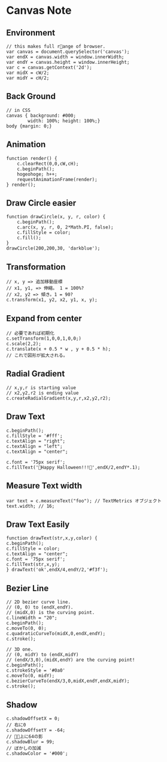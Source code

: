 # Canvas Note 

## Environment
    // this makes full range of browser.
    var canvas = document.querySelector('canvas');
    var endX = canvas.width = window.innerWidth;
    var endY = canvas.height = window.innerHeight;
    var c = canvas.getContext('2d');
    var midX = cW/2;
    var midY = cH/2;

## Back Ground
    // in CSS
    canvas { background: #000;
            width: 100%; height: 100%;}
    body {margin: 0;}

## Animation
    function render() {
        c.clearRect(0,0,cW,cH);
        c.beginPath();
        hogeohoge; h++;
        requestAnimationFrame(render);
    } render();

## Draw Circle easier
    function drawCircle(x, y, r, color) {
        c.beginPath();
        c.arc(x, y, r, 0, 2*Math.PI, false);
        c.fillStyle = color;
        c.fill();
    }
    drawCircle(200,200,30, 'darkblue');

## Transformation
    // x, y => 追加移動座標
    // x1, y1, => 伸縮。 1 = 100%?
    // x2, y2 => 傾き。1 = 90?
    c.transform(x1, y2, x2, y1, x, y);

## Expand from center
    // 必要であれば初期化
    c.setTransform(1,0,0,1,0,0;)
    c.scale(2,2);
    c.translate(x + 0.5 * w , y + 0.5 * h);
    // これで図形が拡大される。

## Radial Gradient
    // x,y,r is starting value
    // x2,y2,r2 is ending value
    c.createRadialGradient(x,y,r,x2,y2,r2);

## Draw Text
    c.beginPath();
    c.fillStyle = '#fff';
    c.textAlign = "right";
    c.textAlign = "left";
    c.textAlign = "center";
    
    c.font = '75px serif';
    c.fillText('🎃Happy Halloween!!!🎃',endX/2,endY*.1);

## Measure Text width
    var text = c.measureText("foo"); // TextMetrics オブジェクト
    text.width; // 16;

## Draw Text Easily
    function drawText(str,x,y,color) {
    c.beginPath();
    c.fillStyle = color;
    c.textAlign = "center";
    c.font = '75px serif';
    c.fillText(str,x,y);
    } drawText('ok',endX/4,endY/2,'#f3f');

## Bezier Line
    // 2D bezier curve line.
    // (0, 0) to (endX,endY). 
    // (midX,0) is the curving point.
    c.lineWidth = "20";
    c.beginPath();
    c.moveTo(0, 0);
    c.quadraticCurveTo(midX,0,endX,endY);
    c.stroke();

    // 3D one.
    // (0, midY) to (endX,midY)
    // (endX/3,0),(midX,endY) are the curving point!
    c.beginPath();
    c.strokeStyle = '#0a0'
    c.moveTo(0, midY);
    c.bezierCurveTo(endX/3,0,midX,endY,endX,midY);
    c.stroke();

## Shadow
    c.shadowOffsetX = 0;
    // 右に0
    c.shadowOffsetY = -64;
    // 上に64の影
    c.shadowBlur = 99;
    // ぼかしの加減
    c.shadowColor = '#000';




